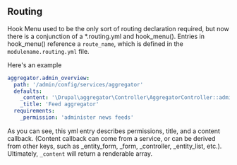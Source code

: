 ## Routing

Hook Menu used to be the only sort of routing declaration required, but now there is a conjunction of a *.routing.yml and hook_menu(). Entries in hook_menu() reference a `route_name`, which is defined in the `modulename.routing.yml` file.

Here's an example
```yml
aggregator.admin_overview:
  path: '/admin/config/services/aggregator'
  defaults:
    _content: '\Drupal\aggregator\Controller\AggregatorController::adminOverview'
    _title: 'Feed aggregator'
  requirements:
    _permission: 'administer news feeds'
```

As you can see, this yml entry describes permissions, title, and a content callback. (Content callback can come from a service, or can be derived from other keys, such as _entity_form, _form, _controller, _entity_list, etc.). Ultimately, `_content` will return a renderable array.

